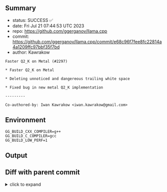 ## Summary

- status: SUCCESS ✅
- date:   Fri Jul 21 07:44:53 UTC 2023
- repo:   https://github.com/ggerganov/llama.cpp
- commit: https://github.com/ggerganov/llama.cpp/commit/e68c96f7fee8fc22814a4a1209ffc97bbf35f7bd
- author: Kawrakow
```
Faster Q2_K on Metal (#2297)

* Faster Q2_K on Metal

* Deleting unnoticed and dangereous trailing white space

* Fixed bug in new metal Q2_K implementation

---------

Co-authored-by: Iwan Kawrakow <iwan.kawrakow@gmail.com>
```

## Environment

```
GG_BUILD_CXX_COMPILER=g++
GG_BUILD_C_COMPILER=gcc
GG_BUILD_LOW_PERF=1
```

## Output

## Diff with parent commit

<details><summary>click to expand</summary>

```diff
--- /home/ggml/results/llama.cpp/9c/f022a1889e50113fd348dc96b4557fc75a6296/ggml-1-arm64-cpu-low-perf/stdall	2023-07-21 07:42:38.235566952 +0000
+++ /home/ggml/results/llama.cpp/e6/8c96f7fee8fc22814a4a1209ffc97bbf35f7bd/ggml-1-arm64-cpu-low-perf/stdall	2023-07-21 07:44:53.687565672 +0000
@@ -1,6 +1,6 @@
 mkdir: cannot create directory ‘/mnt/llama.cpp’: Permission denied
-rm: cannot remove '/home/ggml/results/llama.cpp/9c/f022a1889e50113fd348dc96b4557fc75a6296/ggml-1-arm64-cpu-low-perf/*.log': No such file or directory
-rm: cannot remove '/home/ggml/results/llama.cpp/9c/f022a1889e50113fd348dc96b4557fc75a6296/ggml-1-arm64-cpu-low-perf/*.exit': No such file or directory
-rm: cannot remove '/home/ggml/results/llama.cpp/9c/f022a1889e50113fd348dc96b4557fc75a6296/ggml-1-arm64-cpu-low-perf/*.md': No such file or directory
-0.00user 0.01system 0:00.01elapsed 100%CPU (0avgtext+0avgdata 3304maxresident)k
-0inputs+8outputs (0major+1378minor)pagefaults 0swaps
+rm: cannot remove '/home/ggml/results/llama.cpp/e6/8c96f7fee8fc22814a4a1209ffc97bbf35f7bd/ggml-1-arm64-cpu-low-perf/*.log': No such file or directory
+rm: cannot remove '/home/ggml/results/llama.cpp/e6/8c96f7fee8fc22814a4a1209ffc97bbf35f7bd/ggml-1-arm64-cpu-low-perf/*.exit': No such file or directory
+rm: cannot remove '/home/ggml/results/llama.cpp/e6/8c96f7fee8fc22814a4a1209ffc97bbf35f7bd/ggml-1-arm64-cpu-low-perf/*.md': No such file or directory
+0.00user 0.01system 0:00.01elapsed 105%CPU (0avgtext+0avgdata 3340maxresident)k
+0inputs+8outputs (0major+1386minor)pagefaults 0swaps
```
</details>

